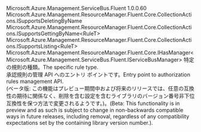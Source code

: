 <Type Name="IAuthorizationRules&lt;RuleT&gt;" FullName="Microsoft.Azure.Management.ServiceBus.Fluent.IAuthorizationRules&lt;RuleT&gt;">
  <TypeSignature Language="C#" Value="public interface IAuthorizationRules&lt;RuleT&gt; : Microsoft.Azure.Management.ResourceManager.Fluent.Core.CollectionActions.ISupportsDeletingByName, Microsoft.Azure.Management.ResourceManager.Fluent.Core.CollectionActions.ISupportsGettingByName&lt;RuleT&gt;, Microsoft.Azure.Management.ResourceManager.Fluent.Core.CollectionActions.ISupportsListing&lt;RuleT&gt;, Microsoft.Azure.Management.ResourceManager.Fluent.Core.IHasManager&lt;Microsoft.Azure.Management.ServiceBus.Fluent.IServiceBusManager&gt;" />
  <TypeSignature Language="ILAsm" Value=".class public interface auto ansi abstract IAuthorizationRules`1&lt;RuleT&gt; implements class Microsoft.Azure.Management.ResourceManager.Fluent.Core.CollectionActions.ISupportsDeletingByName, class Microsoft.Azure.Management.ResourceManager.Fluent.Core.CollectionActions.ISupportsGettingByName`1&lt;!RuleT&gt;, class Microsoft.Azure.Management.ResourceManager.Fluent.Core.CollectionActions.ISupportsListing`1&lt;!RuleT&gt;, class Microsoft.Azure.Management.ResourceManager.Fluent.Core.IHasManager`1&lt;class Microsoft.Azure.Management.ServiceBus.Fluent.IServiceBusManager&gt;" />
  <TypeSignature Language="DocId" Value="T:Microsoft.Azure.Management.ServiceBus.Fluent.IAuthorizationRules`1" />
  <TypeSignature Language="VB.NET" Value="Public Interface IAuthorizationRules(Of RuleT)&#xA;Implements IHasManager(Of IServiceBusManager), ISupportsDeletingByName, ISupportsGettingByName(Of RuleT), ISupportsListing(Of RuleT)" />
  <TypeSignature Language="F#" Value="type IAuthorizationRules&lt;'RuleT&gt; = interface&#xA;    interface ISupportsListing&lt;'RuleT&gt;&#xA;    interface ISupportsGettingByName&lt;'RuleT&gt;&#xA;    interface ISupportsDeletingByName&#xA;    interface IHasManager&lt;IServiceBusManager&gt;" />
  <AssemblyInfo>
    <AssemblyName>Microsoft.Azure.Management.ServiceBus.Fluent</AssemblyName>
    <AssemblyVersion>1.0.0.60</AssemblyVersion>
  </AssemblyInfo>
  <TypeParameters>
    <TypeParameter Name="RuleT" />
  </TypeParameters>
  <Interfaces>
    <Interface>
      <InterfaceName>Microsoft.Azure.Management.ResourceManager.Fluent.Core.CollectionActions.ISupportsDeletingByName</InterfaceName>
    </Interface>
    <Interface>
      <InterfaceName>Microsoft.Azure.Management.ResourceManager.Fluent.Core.CollectionActions.ISupportsGettingByName&lt;RuleT&gt;</InterfaceName>
    </Interface>
    <Interface>
      <InterfaceName>Microsoft.Azure.Management.ResourceManager.Fluent.Core.CollectionActions.ISupportsListing&lt;RuleT&gt;</InterfaceName>
    </Interface>
    <Interface>
      <InterfaceName>Microsoft.Azure.Management.ResourceManager.Fluent.Core.IHasManager&lt;Microsoft.Azure.Management.ServiceBus.Fluent.IServiceBusManager&gt;</InterfaceName>
    </Interface>
  </Interfaces>
  <Docs>
    <typeparam name="RuleT"><span data-ttu-id="0ffea-101">特定の規則の種類。</span><span class="sxs-lookup"><span data-stu-id="0ffea-101">The specific rule type.</span></span></typeparam>
    <summary>
            <span data-ttu-id="0ffea-102">承認規則の管理 API へのエントリ ポイントです。</span><span class="sxs-lookup"><span data-stu-id="0ffea-102">Entry point to authorization rules management API.</span></span>
            </summary>
    <remarks>
            <span data-ttu-id="0ffea-103">(ベータ版: この機能はプレビュー期間中および将来のリリースでは、任意の互換性の期待に関係なく、削除を含む設定を含むライブラリのバージョン番号非下位互換性を保つ方法で変更されるようです。)。</span><span class="sxs-lookup"><span data-stu-id="0ffea-103">(Beta: This functionality is in preview and as such is subject to change in non-backwards compatible ways in future releases, including removal, regardless of any compatibility expectations set by the containing library version number.).</span></span>
            </remarks>
  </Docs>
  <Members />
</Type>